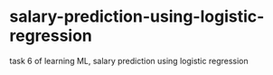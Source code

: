 # salary-prediction-using-logistic-regression
task 6 of learning ML, salary prediction using logistic regression 
